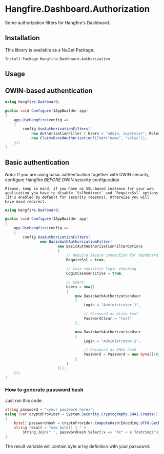 Hangfire.Dashboard.Authorization
================================

Some authorization filters for Hangfire's Dashboard.

Installation
-------------

This library is available as a NuGet Package:

```
Install-Package Hangfire.Dashboard.Authorization
```

Usage
------

## OWIN-based authentication

```csharp
using Hangfire.Dashboard;

public void Configure(IAppBuilder app)
{
    app.UseHangfire(config => 
    {
        config.UseAuthorizationFilters(
            new AuthorizationFilter { Users = "admin, superuser", Roles = "advanced" },
            new ClaimsBasedAuthorizationFilter("name", "value"));
    });
}
```

## Basic authentication

 *Note:* If you are using basic authentication together with OWIN security, configure Hangfire *BEFORE* OWIN security configuration.

    Please, keep in mind, if you have no SSL-based instance for your web application you have to disable `SslRedirect` and `RequireSsl` options (it's enabled by default for security reasons). Otherwise you will have dead redirect.

```csharp
using Hangfire.Dashboard;

public void Configure(IAppBuilder app)
{
    app.UseHangfire(config => 
    {
        config.UseAuthorizationFilters(
                new BasicAuthAuthorizationFilter(
                        new BasicAuthAuthorizationFilterOptions
                        {
                            // Require secure connection for dashboard
                            RequireSsl = true,

                            // Case sensitive login checking
                            LoginCaseSensitive = true,

                            // Users
                            Users = new[]
                            {
                                new BasicAuthAuthorizationUser
                                {
                                    Login = "Administrator-1",

                                    // Password as plain text
                                    PasswordClear = "test"
                                },

                                new BasicAuthAuthorizationUser
                                {
                                    Login = "Administrator-2",

                                    // Password as SHA1 hash
                                    Password = Password = new byte[]{0xa9, 0x4a, 0x8f, 0xe5, 0xcc, 0xb1, 0x9b, 0xa6, 0x1c, 0x4c, 0x08, 0x73, 0xd3, 0x91, 0xe9, 0x87, 0x98, 0x2f, 0xbb, 0xd3}
                                }
                            }
                        }));
    });
}
```

### How to generate password hash

Just run this code:

```csharp
string password = "<your password here>";
using (var cryptoProvider = System.Security.Cryptography.SHA1.Create())
{
    byte[] passwordHash = cryptoProvider.ComputeHash(Encoding.UTF8.GetBytes(password));
    string result = "new byte[] { " + 
        String.Join(",", passwordHash.Select(x => "0x" + x.ToString("x2")).ToArray()) + " } ";
}
```

The result variable will contain byte array definition with your passowrd.
